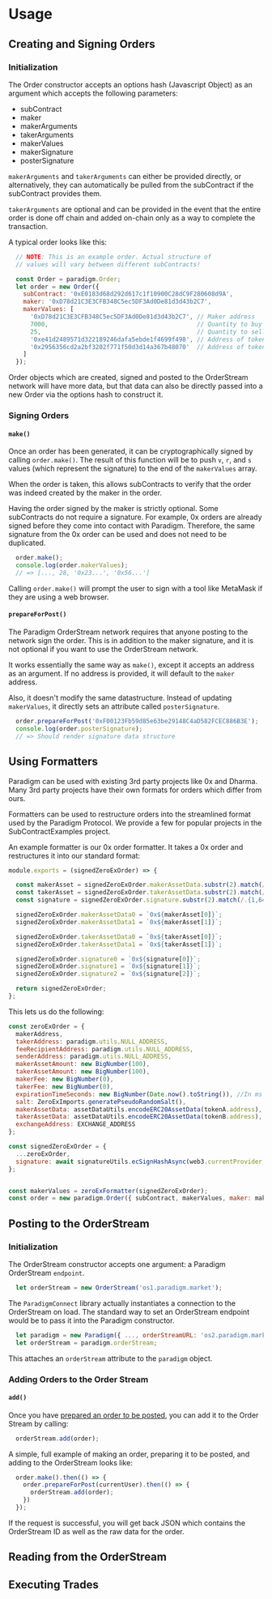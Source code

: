 # Usage

## Creating and Signing Orders

### Initialization

The Order constructor accepts an options hash (Javascript Object) as an argument which accepts the following parameters:
- subContract
- maker
- makerArguments
- takerArguments
- makerValues
- makerSignature
- posterSignature

`makerArguments` and `takerArguments` can either be provided directly, or alternatively, they can automatically be pulled from the subContract if the subContract provides them.

`takerArguments` are optional and can be provided in the event that the entire order is done off chain and added on-chain only as a way to complete the transaction.

A typical order looks like this:

```javascript
  // NOTE: This is an example order. Actual structure of
  // values will vary between different subContracts!

  const Order = paradigm.Order;
  let order = new Order({
    subContract: '0xE0183d68d292d617c1f10900C28dC9F280608d9A',
    maker: '0xD78d21C3E3CFB348C5ec5DF3Ad0De81d3d43b2C7',
    makerValues: [
      '0xD78d21C3E3CFB348C5ec5DF3Ad0De81d3d43b2C7', // Maker address
      7000,                                         // Quantity to buy
      25,                                           // Quantity to sell
      '0xe41d2489571d322189246dafa5ebde1f4699f498', // Address of token to buy
      '0x2956356cd2a2bf3202f771f50d3d14a367b48070'  // Address of token to sell
    ]
  });
```

Order objects which are created, signed and posted to the OrderStream network will have more data, but that data can also be directly passed into a new Order via the options hash to construct it.

### Signing Orders

#### `make()`

Once an order has been generated, it can be cryptographically signed by calling `order.make()`. The result of this function will be to push `v`, `r`, and `s` values (which represent the signature) to the end of the `makerValues` array.

When the order is taken, this allows subContracts to verify that the order was indeed created by the maker in the order.

Having the order signed by the maker is strictly optional. Some subContracts do not require a signature. For example, 0x orders are already signed before they come into contact with Paradigm. Therefore, the same signature from the 0x order can be used and does not need to be duplicated.

```javascript
  order.make();
  console.log(order.makerValues);
  // => [..., 28, '0x23...', '0x56...']
```

Calling `order.make()` will prompt the user to sign with a tool like MetaMask if they are using a web browser.

#### `prepareForPost()`

The Paradigm OrderStream network requires that anyone posting to the network sign the order. This is in addition to the maker signature, and it is not optional if you want to use the OrderStream network.

It works essentially the same way as `make()`, except it accepts an address as an argument. If no address is provided, it will default to the `maker` address.

Also, it doesn't modify the same datastructure. Instead of updating `makerValues`, it directly sets an attribute called `posterSignature`.

```javascript
  order.prepareForPost('0xF00123Fb59d85e63be29148C4aD582FCEC886B3E');
  console.log(order.posterSignature);
  // => Should render signature data structure
```

## Using Formatters

Paradigm can be used with existing 3rd party projects like 0x and Dharma. Many 3rd party projects have their own formats for orders which differ from ours.

Formatters can be used to restructure orders into the streamlined format used by the Paradigm Protocol. We provide a few for popular projects in the SubContractExamples project.

An example formatter is our 0x order formatter. It takes a 0x order and restructures it into our standard format:

```javascript
module.exports = (signedZeroExOrder) => {

  const makerAsset = signedZeroExOrder.makerAssetData.substr(2).match(/.{1,64}/g);
  const takerAsset = signedZeroExOrder.takerAssetData.substr(2).match(/.{1,64}/g);
  const signature = signedZeroExOrder.signature.substr(2).match(/.{1,64}/g);

  signedZeroExOrder.makerAssetData0 = `0x${makerAsset[0]}`;
  signedZeroExOrder.makerAssetData1 = `0x${makerAsset[1]}`;

  signedZeroExOrder.takerAssetData0 = `0x${takerAsset[0]}`;
  signedZeroExOrder.takerAssetData1 = `0x${takerAsset[1]}`;

  signedZeroExOrder.signature0 = `0x${signature[0]}`;
  signedZeroExOrder.signature1 = `0x${signature[1]}`;
  signedZeroExOrder.signature2 = `0x${signature[2]}`;

  return signedZeroExOrder;
};
```

This lets us do the following:

```javascript
const zeroExOrder = {
  makerAddress,
  takerAddress: paradigm.utils.NULL_ADDRESS,
  feeRecipientAddress: paradigm.utils.NULL_ADDRESS,
  senderAddress: paradigm.utils.NULL_ADDRESS,
  makerAssetAmount: new BigNumber(100),
  takerAssetAmount: new BigNumber(100),
  makerFee: new BigNumber(0),
  takerFee: new BigNumber(0),
  expirationTimeSeconds: new BigNumber(Date.now().toString()), //In ms so 1000 * now is plenty in the future
  salt: ZeroExImports.generatePseudoRandomSalt(),
  makerAssetData: assetDataUtils.encodeERC20AssetData(tokenA.address),
  takerAssetData: assetDataUtils.encodeERC20AssetData(tokenB.address),
  exchangeAddress: EXCHANGE_ADDRESS
};

const signedZeroExOrder = {
  ...zeroExOrder,
  signature: await signatureUtils.ecSignHashAsync(web3.currentProvider, orderHashUtils.getOrderHashHex(zeroExOrder), makerAddress, 'DEFAULT')
};


const makerValues = zeroExFormatter(signedZeroExOrder);
const order = new paradigm.Order({ subContract, makerValues, maker: makerAddress });
```

## Posting to the OrderStream

### Initialization

The OrderStream constructor accepts one argument: a Paradigm OrderStream `endpoint`.

```javascript
  let orderStream = new OrderStream('os1.paradigm.market');
```

The `ParadigmConnect` library actually instantiates a connection to the OrderStream on load. The standard way to set an OrderStream endpoint would be to pass it into the Paradigm constructor.

```javascript
  let paradigm = new Paradigm({ ..., orderStreamURL: 'os2.paradigm.market' });
  let orderStream = paradigm.orderStream;
```

This attaches an `orderStream` attribute to the `paradigm` object.

### Adding Orders to the Order Stream

#### `add()`

Once you have [prepared an order to be posted](https://github.com/ParadigmFoundation/ParadigmConnect/blob/master/lib/docs/Order.md#prepareforpost), you can add it to the Order Stream by calling:

```javascript
  orderStream.add(order);
```

A simple, full example of making an order, preparing it to be posted, and adding to the OrderStream looks like:

```javascript
  order.make().then(() => {
    order.prepareForPost(currentUser).then(() => {
      orderStream.add(order);
    })
  });
```

If the request is successful, you will get back JSON which contains the OrderStream ID as well as the raw data for the order.



## Reading from the OrderStream

## Executing Trades
